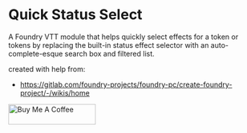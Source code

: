 # Quick Status Select

A Foundry VTT module that helps quickly select effects for a token or tokens by replacing the built-in status effect selector with an auto-complete-esque search box and filtered list.

created with help from:

- https://gitlab.com/foundry-projects/foundry-pc/create-foundry-project/-/wikis/home

<a href="https://www.buymeacoffee.com/jverba" target="_blank"><img src="https://cdn.buymeacoffee.com/buttons/default-blue.png" alt="Buy Me A Coffee" height="41" width="174"></a>

